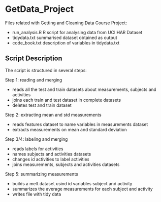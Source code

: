 # GetData_Project
Files related with Getting and Cleaning Data Course Project:

- run_analysis.R          R script for analysing data from UCI HAR Dataset
- tidydata.txt            summarised dataset obtained as output
- code_book.txt           description of variables in tidydata.txt

## Script Description

The script is structured in several steps:

Step 1: reading and merging
- reads all the test and train datasets about measurements, subjects and activities
- joins each train and test dataset in complete datasets
- deletes test and train dataset

Step 2: extracting mean and std measurements
- reads features dataset to name variables in measurements dataset
- extracts measurements on mean and standard deviation

Step 3/4: labeling and merging
- reads labels for activities
- names subjects and activities datasets
- changes id activities to label activities
- joins measurements, subjects and activities datasets

Step 5: summarizing measurements
- builds a melt dataset usind id variables subject and activity
- summarizes the average measurements for each subject and activity
- writes file with tidy data

